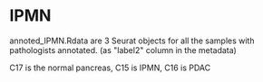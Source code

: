 # IPMN
annoted_IPMN.Rdata are 3 Seurat objects for all the samples with pathologists annotated. (as "label2" column in the metadata)

C17 is the normal pancreas, C15 is IPMN, C16 is PDAC
